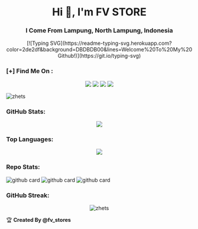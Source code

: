 <h1 align="center">Hi 👋, I'm FV STORE</h1>
<h3 align="center">I Come From Lampung, North Lampung, Indonesia</h3>

<p align="center">
[![Typing SVG](https://readme-typing-svg.herokuapp.com?color=2de2df&background=DBDBDB00&lines=Welcome%20To%20My%20Github!)](https://git.io/typing-svg)
</p>

### **[+] Find Me On :**
<p align="center">
  <a href="https://t.mr/fv_stores"><img src="https://img.shields.io/badge/Instagram-E4405F?style=for-the-badge&logo=instagram&logoColor=white"/></a>
  <a href="https://wa.me/6285935195701"><img src="https://img.shields.io/badge/WhatsApp-25D366?style=for-the-badge&logo=whatsapp&logoColor=white" /></a>
  <a href="https://t.mr/fv_stores"><img src="https://img.shields.io/badge/Facebook-%234267B2.svg?&style=for-the-badge&logo=facebook&logoColor=white" /></a>
  <a href="https://t.me/fv_stores"><img src="https://img.shields.io/badge/Telegram-%230088cc.svg?&style=for-the-badge&logo=telegram&logoColor=white" /></a>
</p>

<p align="left"> 
  <img src="https://komarev.com/ghpvc/?username=zhets&label=Profile%20views&color=0e75b6&style=flat" alt="zhets" />
</p>

### **GitHub Stats:**
<p align="center">
  <a href="https://github.com/zhets"><img src="https://github-readme-stats.vercel.app/api?username=zhets&show_icons=true&theme=radical"></a>
</p>

### **Top Languages:**
<p align="center">
  <a href="https://github.com/zhets"><img src="https://github-readme-stats.vercel.app/api/top-langs/?username=zhets&theme=radical&layout=compact"></a>
</p> 

### **Repo Stats:**
![github card](https://github-readme-stats.vercel.app/api/pin/?username=zhets&repo=project&theme=dark)
![github card](https://github-readme-stats.vercel.app/api/pin/?username=zhets&repo=izinsc&theme=nightowl)
![github card](https://github-readme-stats.vercel.app/api/pin/?username=zhets&repo=zhets&theme=dark)

### **GitHub Streak:**
<p align="center">
  <img align="center" src="https://github-readme-streak-stats.herokuapp.com/?user=ridwanzanphelibelll&" alt="zhets" />
</p>

<summary>&#127942 <b>Created By @fv_stores</b>
</summary>
